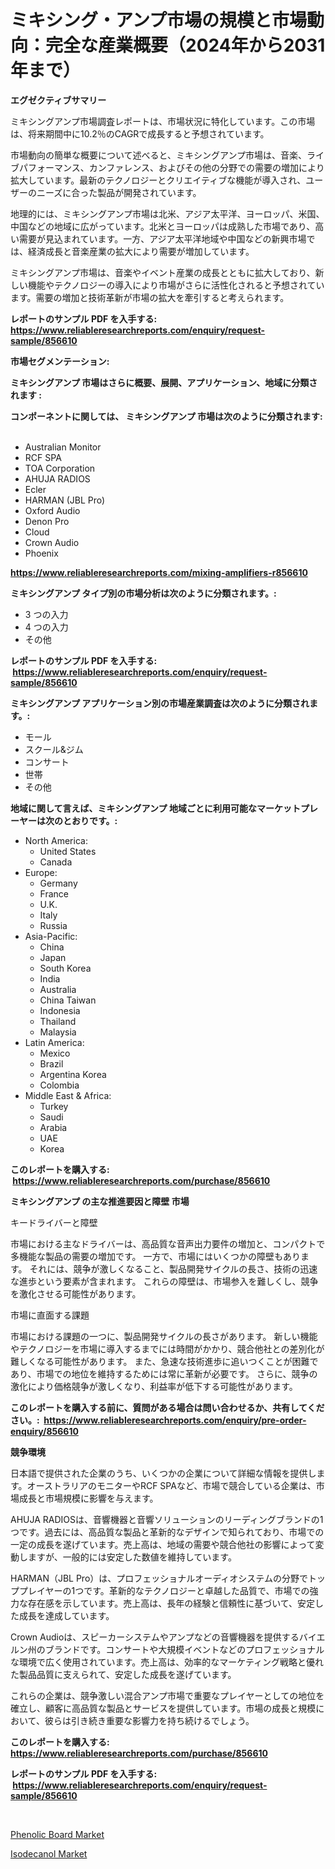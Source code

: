 <p><h1>ミキシング・アンプ市場の規模と市場動向：完全な産業概要（2024年から2031年まで）</h1></p><p><strong>エグゼクティブサマリー</strong></p>
<p><p>ミキシングアンプ市場調査レポートは、市場状況に特化しています。この市場は、将来期間中に10.2％のCAGRで成長すると予想されています。</p><p>市場動向の簡単な概要について述べると、ミキシングアンプ市場は、音楽、ライブパフォーマンス、カンファレンス、およびその他の分野での需要の増加により拡大しています。最新のテクノロジーとクリエイティブな機能が導入され、ユーザーのニーズに合った製品が開発されています。</p><p>地理的には、ミキシングアンプ市場は北米、アジア太平洋、ヨーロッパ、米国、中国などの地域に広がっています。北米とヨーロッパは成熟した市場であり、高い需要が見込まれています。一方、アジア太平洋地域や中国などの新興市場では、経済成長と音楽産業の拡大により需要が増加しています。</p><p>ミキシングアンプ市場は、音楽やイベント産業の成長とともに拡大しており、新しい機能やテクノロジーの導入により市場がさらに活性化されると予想されています。需要の増加と技術革新が市場の拡大を牽引すると考えられます。</p></p>
<p><strong>レポートのサンプル PDF を入手する: <a href="https://www.reliableresearchreports.com/enquiry/request-sample/856610">https://www.reliableresearchreports.com/enquiry/request-sample/856610</a></strong></p>
<p><strong>市場セグメンテーション:</strong></p>
<p><strong> ミキシングアンプ 市場はさらに概要、展開、アプリケーション、地域に分類されます :</strong></p>
<p><strong>コンポーネントに関しては、 ミキシングアンプ 市場は次のように分類されます: &nbsp;</strong></p>
<p><ul><li>Australian Monitor</li><li>RCF SPA</li><li>TOA Corporation</li><li>AHUJA RADIOS</li><li>Ecler</li><li>HARMAN (JBL Pro)</li><li>Oxford Audio</li><li>Denon Pro</li><li>Cloud</li><li>Crown Audio</li><li>Phoenix</li></ul></p>
<p><strong><a href="https://www.reliableresearchreports.com/mixing-amplifiers-r856610">https://www.reliableresearchreports.com/mixing-amplifiers-r856610</a></strong></p>
<p><strong> ミキシングアンプ タイプ別の市場分析は次のように分類されます。:</strong></p>
<p><ul><li>3 つの入力</li><li>4 つの入力</li><li>その他</li></ul></p>
<p><strong>レポートのサンプル PDF を入手する: &nbsp;<a href="https://www.reliableresearchreports.com/enquiry/request-sample/856610">https://www.reliableresearchreports.com/enquiry/request-sample/856610</a></strong></p>
<p><strong> ミキシングアンプ アプリケーション別の市場産業調査は次のように分類されます。:</strong></p>
<p><ul><li>モール</li><li>スクール&ジム</li><li>コンサート</li><li>世帯</li><li>その他</li></ul></p>
<p><strong>地域に関して言えば、ミキシングアンプ 地域ごとに利用可能なマーケットプレーヤーは次のとおりです。:</strong></p>
<p><ul>
    <li>
        North America:
        <ul>
            <li>United States</li>
            <li>Canada</li>
        </ul>
    </li>
    <li>
        Europe:
        <ul>
            <li>Germany</li>
            <li>France</li>
            <li>U.K.</li>
            <li>Italy</li>
            <li>Russia</li>
        </ul>
    </li>
    <li>
        Asia-Pacific:
        <ul>
            <li>China</li>
            <li>Japan</li>
            <li>South Korea</li>
            <li>India</li>
            <li>Australia</li>
            <li>China Taiwan</li>
            <li>Indonesia</li>
            <li>Thailand</li>
            <li>Malaysia</li>
        </ul>
    </li>
    <li>
        Latin America:
        <ul>
            <li>Mexico</li>
            <li>Brazil</li>
            <li>Argentina Korea</li>
            <li>Colombia</li>
        </ul>
    </li>
    <li>
        Middle East & Africa:
        <ul>
            <li>Turkey</li>
            <li>Saudi</li>
            <li>Arabia</li>
            <li>UAE</li>
            <li>Korea</li>
        </ul>
    </li>
    </ul></p>
<p><strong>このレポートを購入する: &nbsp;<a href="https://www.reliableresearchreports.com/purchase/856610">https://www.reliableresearchreports.com/purchase/856610</a></strong></p>
<p><strong>ミキシングアンプ の主な推進要因と障壁 市場</strong></p>
<p><p>キードライバーと障壁</p><p>市場における主なドライバーは、高品質な音声出力要件の増加と、コンパクトで多機能な製品の需要の増加です。 一方で、市場にはいくつかの障壁もあります。 それには、競争が激しくなること、製品開発サイクルの長さ、技術の迅速な進歩という要素が含まれます。 これらの障壁は、市場参入を難しくし、競争を激化させる可能性があります。</p><p>市場に直面する課題</p><p>市場における課題の一つに、製品開発サイクルの長さがあります。 新しい機能やテクノロジーを市場に導入するまでには時間がかかり、競合他社との差別化が難しくなる可能性があります。 また、急速な技術進歩に追いつくことが困難であり、市場での地位を維持するためには常に革新が必要です。 さらに、競争の激化により価格競争が激しくなり、利益率が低下する可能性があります。</p></p>
<p><strong>このレポートを購入する前に、質問がある場合は問い合わせるか、共有してください。:&nbsp; <a href="https://www.reliableresearchreports.com/enquiry/pre-order-enquiry/856610">https://www.reliableresearchreports.com/enquiry/pre-order-enquiry/856610</a></strong></p>
<p><strong>競争環境</strong></p>
<p><p>日本語で提供された企業のうち、いくつかの企業について詳細な情報を提供します。オーストラリアのモニターやRCF SPAなど、市場で競合している企業は、市場成長と市場規模に影響を与えます。</p><p>AHUJA RADIOSは、音響機器と音響ソリューションのリーディングブランドの1つです。過去には、高品質な製品と革新的なデザインで知られており、市場での一定の成長を遂げています。売上高は、地域の需要や競合他社の影響によって変動しますが、一般的には安定した数値を維持しています。</p><p>HARMAN（JBL Pro）は、プロフェッショナルオーディオシステムの分野でトッププレイヤーの1つです。革新的なテクノロジーと卓越した品質で、市場での強力な存在感を示しています。売上高は、長年の経験と信頼性に基づいて、安定した成長を達成しています。</p><p>Crown Audioは、スピーカーシステムやアンプなどの音響機器を提供するバイエルン州のブランドです。コンサートや大規模イベントなどのプロフェッショナルな環境で広く使用されています。売上高は、効率的なマーケティング戦略と優れた製品品質に支えられて、安定した成長を遂げています。</p><p>これらの企業は、競争激しい混合アンプ市場で重要なプレイヤーとしての地位を確立し、顧客に高品質な製品とサービスを提供しています。市場の成長と規模において、彼らは引き続き重要な影響力を持ち続けるでしょう。</p></p>
<p><strong>このレポートを購入する: &nbsp; <a href="https://www.reliableresearchreports.com/purchase/856610">https://www.reliableresearchreports.com/purchase/856610</a></strong></p>
<p><strong>レポートのサンプル PDF を入手する: &nbsp;<a href="https://www.reliableresearchreports.com/enquiry/request-sample/856610">https://www.reliableresearchreports.com/enquiry/request-sample/856610</a></strong><strong></strong></p>
<p>&nbsp;</p>
<p><p><a href="https://metal-farmhouse-e95.notion.site/Phenolic-Board-Market-Size-Growth-and-Forecast-from-2024-2031-b455885e36d742bfa5b8c1afc24f181a">Phenolic Board Market</a></p><p><a href="https://gratis-rainforest-2ca.notion.site/Isodecanol-Market-Size-Global-Industry-Overview-Market-Segmentation-and-Forecast-2024-to-2031-0980da42f15a4ba4a145220f6fbf96ef">Isodecanol Market</a></p></p>